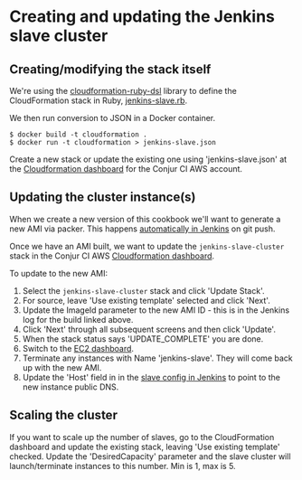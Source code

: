 # Creating and updating the Jenkins slave cluster

## Creating/modifying the stack itself

We're using the [cloudformation-ruby-dsl](https://github.com/bazaarvoice/cloudformation-ruby-dsl) library to define the CloudFormation stack in Ruby, [jenkins-slave.rb](jenkins-slave.rb).

We then run conversion to JSON in a Docker container.

```sh-session
$ docker build -t cloudformation .
$ docker run -t cloudformation > jenkins-slave.json
```

Create a new stack or update the existing one using 'jenkins-slave.json' at the
[Cloudformation dashboard](https://console.aws.amazon.com/cloudformation/home?region=us-east-1)
for the Conjur CI AWS account.

## Updating the cluster instance(s)

When we create a new version of this cookbook we'll want to generate a new AMI
via packer. This happens [automatically in Jenkins](http://jenkins.conjur.net:8080/job/conjurops-jenkins-slave-image/) on git push.

Once we have an AMI built, we want to update the `jenkins-slave-cluster` stack in the
Conjur CI AWS [Cloudformation dashboard](https://console.aws.amazon.com/cloudformation/home?region=us-east-1).

To update to the new AMI:

1. Select the `jenkins-slave-cluster` stack and click 'Update Stack'.
2. For source, leave 'Use existing template' selected and click 'Next'.
3. Update the ImageId parameter to the new AMI ID - this is in the Jenkins log for the build linked above.
4. Click 'Next' through all subsequent screens and then click 'Update'.
5. When the stack status says 'UPDATE_COMPLETE' you are done.
6. Switch to the [EC2 dashboard](https://console.aws.amazon.com/ec2/v2/home?region=us-east-1#Instances:tag:Name=jenkins-slave;sort=launchTime).
7. Terminate any instances with Name 'jenkins-slave'. They will come back up with the new AMI.
8. Update the 'Host' field in in the [slave config in Jenkins](http://jenkins.conjur.net:8080/computer/jenkins-slave/) to point to the new instance public DNS.

## Scaling the cluster

If you want to scale up the number of slaves, go to the CloudFormation dashboard
and update the existing stack, leaving 'Use existing template' checked. Update the
'DesiredCapacity' parameter and the slave cluster will launch/terminate instances to this
number. Min is 1, max is 5.